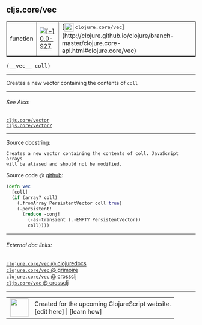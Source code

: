 ## cljs.core/vec



 <table border="1">
<tr>
<td>function</td>
<td><a href="https://github.com/cljsinfo/cljs-api-docs/tree/0.0-927"><img valign="middle" alt="[+] 0.0-927" title="Added in 0.0-927" src="https://img.shields.io/badge/+-0.0--927-lightgrey.svg"></a> </td>
<td>
[<img height="24px" valign="middle" src="http://i.imgur.com/1GjPKvB.png"> <samp>clojure.core/vec</samp>](http://clojure.github.io/clojure/branch-master/clojure.core-api.html#clojure.core/vec)
</td>
</tr>
</table>


 <samp>
(__vec__ coll)<br>
</samp>

---

Creates a new vector containing the contents of `coll`



---


###### See Also:

[`cljs.core/vector`](../cljs.core/vector.md)<br>
[`cljs.core/vector?`](../cljs.core/vectorQMARK.md)<br>

---


Source docstring:

```
Creates a new vector containing the contents of coll. JavaScript arrays
will be aliased and should not be modified.
```


Source code @ [github](https://github.com/clojure/clojurescript/blob/r3264/src/main/cljs/cljs/core.cljs#L4773-L4782):

```clj
(defn vec
  [coll]
  (if (array? coll)
    (.fromArray PersistentVector coll true)
    (-persistent!
      (reduce -conj!
        (-as-transient (.-EMPTY PersistentVector))
        coll))))
```

<!--
Repo - tag - source tree - lines:

 <pre>
clojurescript @ r3264
└── src
    └── main
        └── cljs
            └── cljs
                └── <ins>[core.cljs:4773-4782](https://github.com/clojure/clojurescript/blob/r3264/src/main/cljs/cljs/core.cljs#L4773-L4782)</ins>
</pre>

-->

---



###### External doc links:

[`clojure.core/vec` @ clojuredocs](http://clojuredocs.org/clojure.core/vec)<br>
[`clojure.core/vec` @ grimoire](http://conj.io/store/v1/org.clojure/clojure/1.7.0-beta3/clj/clojure.core/vec/)<br>
[`clojure.core/vec` @ crossclj](http://crossclj.info/fun/clojure.core/vec.html)<br>
[`cljs.core/vec` @ crossclj](http://crossclj.info/fun/cljs.core.cljs/vec.html)<br>

---

 <table>
<tr><td>
<img valign="middle" align="right" width="48px" src="http://i.imgur.com/Hi20huC.png">
</td><td>
Created for the upcoming ClojureScript website.<br>
[edit here] | [learn how]
</td></tr></table>

[edit here]:https://github.com/cljsinfo/cljs-api-docs/blob/master/cljsdoc/cljs.core/vec.cljsdoc
[learn how]:https://github.com/cljsinfo/cljs-api-docs/wiki/cljsdoc-files

<!--

This information was too distracting to show to readers, but I'll leave it
commented here since it is helpful to:

- pretty-print the data used to generate this document
- and show how to retrieve that data



The API data for this symbol:

```clj
{:description "Creates a new vector containing the contents of `coll`",
 :ns "cljs.core",
 :name "vec",
 :signature ["[coll]"],
 :history [["+" "0.0-927"]],
 :type "function",
 :related ["cljs.core/vector" "cljs.core/vector?"],
 :full-name-encode "cljs.core/vec",
 :source {:code "(defn vec\n  [coll]\n  (if (array? coll)\n    (.fromArray PersistentVector coll true)\n    (-persistent!\n      (reduce -conj!\n        (-as-transient (.-EMPTY PersistentVector))\n        coll))))",
          :title "Source code",
          :repo "clojurescript",
          :tag "r3264",
          :filename "src/main/cljs/cljs/core.cljs",
          :lines [4773 4782]},
 :full-name "cljs.core/vec",
 :clj-symbol "clojure.core/vec",
 :docstring "Creates a new vector containing the contents of coll. JavaScript arrays\nwill be aliased and should not be modified."}

```

Retrieve the API data for this symbol:

```clj
;; from Clojure REPL
(require '[clojure.edn :as edn])
(-> (slurp "https://raw.githubusercontent.com/cljsinfo/cljs-api-docs/catalog/cljs-api.edn")
    (edn/read-string)
    (get-in [:symbols "cljs.core/vec"]))
```

-->
